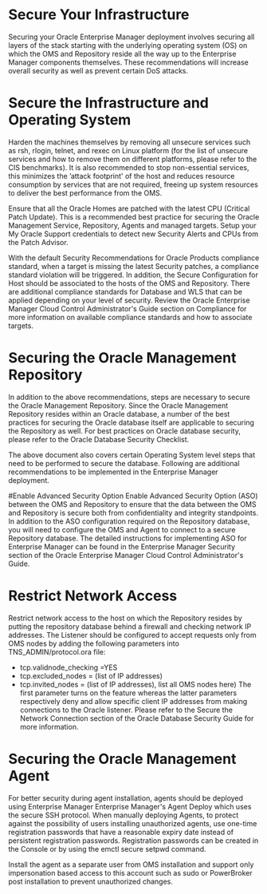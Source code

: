 # Secure Your Infrastructure
Securing your Oracle Enterprise Manager deployment involves securing all layers of the stack starting with the underlying operating system (OS) on which the OMS and Repository reside all the way up to the Enterprise Manager components themselves. These recommendations will increase overall security as well as prevent certain DoS attacks.

# Secure the Infrastructure and Operating System
Harden the machines themselves by removing all unsecure services such as rsh, rlogin, telnet, and rexec on Linux platform (for the list of unsecure services and how to remove them on different platforms, please refer to the CIS benchmarks). It is also recommended to stop non-essential services, this minimizes the ’attack footprint' of the host and reduces resource consumption by services that are not required, freeing up system resources to deliver the best performance from the OMS.

Ensure that all the Oracle Homes are patched with the latest CPU (Critical Patch Update). This is a recommended best practice for securing the Oracle Management Service, Repository, Agents and managed targets. Setup your My Oracle Support credentials to detect new Security Alerts and CPUs from the Patch Advisor.

With the default Security Recommendations for Oracle Products compliance standard, when a target is missing the latest Security patches, a compliance standard violation will be triggered. In addition, the Secure Configuration for Host should be associated to the hosts of the OMS and Repository. There are additional compliance standards for Database and WLS that can be applied depending on your level of security. Review the Oracle Enterprise Manager Cloud Control Administrator's Guide section on Compliance for more information on available compliance standards and how to associate targets.

# Securing the Oracle Management Repository
In addition to the above recommendations, steps are necessary to secure the Oracle Management Repository. Since the Oracle Management Repository resides within an Oracle database, a number of the best practices for securing the Oracle database itself are applicable to securing the Repository as well. For best practices on Oracle database security, please refer to the Oracle Database Security Checklist.

The above document also covers certain Operating System level steps that need to be performed to secure the database. Following are additional recommendations to be implemented in the Enterprise Manager deployment.

#Enable Advanced Security Option
Enable Advanced Security Option (ASO) between the OMS and Repository to ensure that the data between the OMS and Repository is secure both from confidentiality and integrity standpoints. In addition to the ASO configuration required on the Repository database, you will need to configure the OMS and Agent to connect to a secure Repository database. The detailed instructions for implementing ASO for Enterprise Manager can be found in the Enterprise Manager Security section of the Oracle Enterprise Manager Cloud Control Administrator's Guide.

# Restrict Network Access
Restrict network access to the host on which the Repository resides by putting the repository database behind a firewall and checking network IP addresses. The Listener should be configured to accept requests only from OMS nodes by adding the following parameters into TNS_ADMIN/protocol.ora file:
* tcp.validnode_checking =YES
* tcp.excluded_nodes = (list of IP addresses)
* tcp.invited_nodes = (list of IP addresses), list all OMS nodes here)
The first parameter turns on the feature whereas the latter parameters respectively deny and allow specific client IP addresses from making connections to the Oracle listener. Please refer to the Secure the Network Connection section of the Oracle Database Security Guide for more information.

# Securing the Oracle Management Agent
For better security during agent installation, agents should be deployed using Enterprise Manager Enterprise Manager's Agent Deploy which uses the secure SSH protocol. When manually deploying Agents, to protect against the possibility of users installing unauthorized agents, use one-time registration passwords that have a reasonable expiry date instead of persistent registration passwords. Registration passwords can be created in the Console or by using the emctl secure setpwd command.

Install the agent as a separate user from OMS installation and support only impersonation based access to this account such as sudo or PowerBroker post installation to prevent unauthorized changes.
